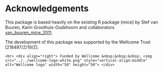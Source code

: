 # Acknowledgements

This package is based heavily on the existing R package {mice} by Stef van Buuren, Karin Groothuis-Oudshoorn and collaborators [van_buuren_mice_2011](@cite).

The development of this package was supported by the Wellcome Trust \[218497/Z/19/Z\].

```@raw html
<br> <div align="right"> Funded by Wellcome &nbsp;&nbsp;&nbsp; <img src="../../wellcome-logo-white.png" style="vertical-align:middle" alt="Wellcome logo" width="50" height="50"> </div>
```